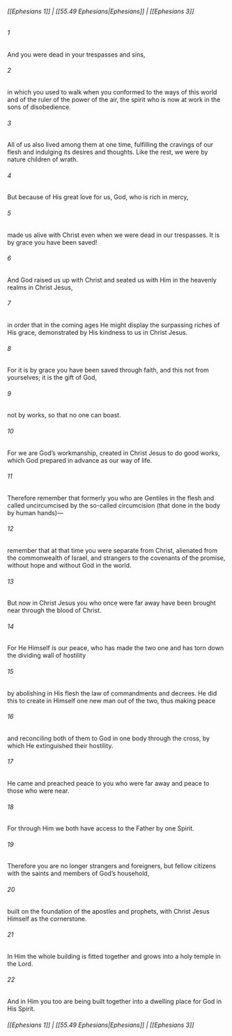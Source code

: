 
###### [[Ephesians 1]] | [[55.49 Ephesians|Ephesians]] | [[Ephesians 3]]

###### 1
And you were dead in your trespasses and sins,
###### 2
in which you used to walk when you conformed to the ways of this world and of the ruler of the power of the air, the spirit who is now at work in the sons of disobedience.
###### 3
All of us also lived among them at one time, fulfilling the cravings of our flesh and indulging its desires and thoughts. Like the rest, we were by nature children of wrath.
###### 4
But because of His great love for us, God, who is rich in mercy,
###### 5
made us alive with Christ even when we were dead in our trespasses. It is by grace you have been saved!
###### 6
And God raised us up with Christ and seated us with Him in the heavenly realms in Christ Jesus,
###### 7
in order that in the coming ages He might display the surpassing riches of His grace, demonstrated by His kindness to us in Christ Jesus.
###### 8
For it is by grace you have been saved through faith, and this not from yourselves; it is the gift of God,
###### 9
not by works, so that no one can boast.
###### 10
For we are God’s workmanship, created in Christ Jesus to do good works, which God prepared in advance as our way of life.
###### 11
Therefore remember that formerly you who are Gentiles in the flesh and called uncircumcised by the so-called circumcision (that done in the body by human hands)—
###### 12
remember that at that time you were separate from Christ, alienated from the commonwealth of Israel, and strangers to the covenants of the promise, without hope and without God in the world.
###### 13
But now in Christ Jesus you who once were far away have been brought near through the blood of Christ.
###### 14
For He Himself is our peace, who has made the two one and has torn down the dividing wall of hostility
###### 15
by abolishing in His flesh the law of commandments and decrees. He did this to create in Himself one new man out of the two, thus making peace
###### 16
and reconciling both of them to God in one body through the cross, by which He extinguished their hostility.
###### 17
He came and preached peace to you who were far away and peace to those who were near.
###### 18
For through Him we both have access to the Father by one Spirit.
###### 19
Therefore you are no longer strangers and foreigners, but fellow citizens with the saints and members of God’s household,
###### 20
built on the foundation of the apostles and prophets, with Christ Jesus Himself as the cornerstone.
###### 21
In Him the whole building is fitted together and grows into a holy temple in the Lord.
###### 22
And in Him you too are being built together into a dwelling place for God in His Spirit.

###### [[Ephesians 1]] | [[55.49 Ephesians|Ephesians]] | [[Ephesians 3]]
